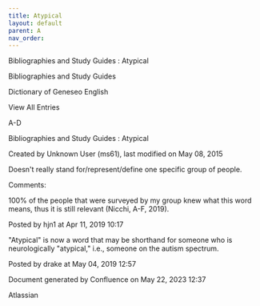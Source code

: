 ```yaml
---
title: Atypical
layout: default
parent: A
nav_order:
---
```


Bibliographies and Study Guides : Atypical

Bibliographies and Study Guides

Dictionary of Geneseo English

View All Entries

A-D

Bibliographies and Study Guides : Atypical

Created by  Unknown User (ms61), last modified on May 08, 2015

Doesn't really stand for/represent/define one specific group of people.

Comments:

100% of the people that were surveyed by my group knew what this word means, thus it is still relevant (Nicchi, A-F, 2019). 

Posted by hjn1 at Apr 11, 2019 10:17

&quot;Atypical&quot; is now a word that may be shorthand for someone who is neurologically &quot;atypical,&quot; i.e., someone on the autism spectrum. 

Posted by drake at May 04, 2019 12:57

Document generated by Confluence on May 22, 2023 12:37

Atlassian
